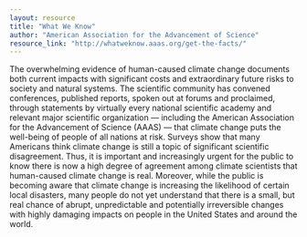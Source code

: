 ```yaml
---
layout: resource
title: "What We Know"
author: "American Association for the Advancement of Science"
resource_link: "http://whatweknow.aaas.org/get-the-facts/"
---
```


The overwhelming evidence of human-caused climate change documents both current impacts with significant costs and extraordinary future risks to society and natural systems. The scientific community has convened conferences, published reports, spoken out at forums and proclaimed, through statements by virtually every national scientific academy and relevant major scientific organization — including the American Association for the Advancement of Science (AAAS) — that climate change puts the well-being of people of all nations at risk. Surveys show that many Americans think climate change is still a topic of significant scientific disagreement. Thus, it is important and increasingly urgent for the public to know there is now a high degree of agreement among climate scientists that human-caused climate change is real. Moreover, while the public is becoming aware that climate change is increasing the likelihood of certain local disasters, many people do not yet understand that there is a small, but real chance of abrupt, unpredictable and potentially irreversible changes with highly damaging impacts on people in the United States and around the world.